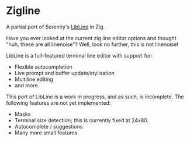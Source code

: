 # Zigline

A partial port of Serenity's [LibLine](https://github.com/SerenityOS/serenity/tree/master/Userland/Libraries/LibLine) in Zig.

Have you ever looked at the current zig line editor options and thought "huh, these are all linenoise"?
Well, look no further, this is not linenoise!

LibLine is a full-featured terminal line editor with support for:

- Flexible autocompletion
- Live prompt and buffer update/stylisation
- Multiline editing
- and more.

This port of LibLine is a work in progress, and as such, is incomplete. The following features are not yet implemented:
- Masks
- Terminal size detection; this is currently fixed at 24x80.
- Autocomplete / suggestions
- Many more small features
